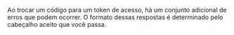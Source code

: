Ao trocar um código para um token de acesso, há um conjunto adicional de erros que podem ocorrer. O formato dessas respostas é determinado pelo cabeçalho aceito que você passa.
